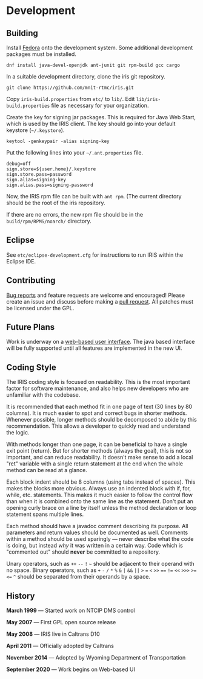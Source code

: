 # Development

## Building

Install [Fedora] onto the development system.  Some additional development
packages must be installed.
```
dnf install java-devel-openjdk ant-junit git rpm-build gcc cargo
```

In a suitable development directory, clone the iris git repository.
```
git clone https://github.com/mnit-rtmc/iris.git
```

Copy `iris-build.properties` from `etc/` to `lib/`.
Edit `lib/iris-build.properties` file as necessary for your organization.

Create the key for signing jar packages.
This is required for Java Web Start, which is used by the IRIS client.
The key should go into your default keystore (`~/.keystore`).
```
keytool -genkeypair -alias signing-key
```

Put the following lines into your `~/.ant.properties` file.
```
debug=off
sign.store=${user.home}/.keystore
sign.store.pass=password
sign.alias=signing-key
sign.alias.pass=signing-password
```

Now, the IRIS rpm file can be built with `ant rpm`.
(The current directory should be the root of the iris repository.

If there are no errors, the new rpm file should be in the
`build/rpm/RPMS/noarch/` directory.

## Eclipse

See `etc/eclipse-development.cfg` for instructions to run IRIS within the
Eclipse IDE.

## Contributing

[Bug reports] and feature requests are welcome and encouraged!  Please create an
issue and discuss before making a [pull request].  All patches must be licensed
under the GPL.

## Future Plans

Work is underway on a [web-based user interface].  The java based interface will
be fully supported until all features are implemented in the new UI.

## Coding Style

The IRIS coding style is focused on readability.  This is the most important
factor for software maintenance, and also helps new developers who are
unfamiliar with the codebase.

It is recommended that each method fit in one page of text (30 lines by 80
columns).  It is much easier to spot and correct bugs in shorter methods.
Whenever possible, longer methods should be decomposed to abide by this
recommendation.  This allows a developer to quickly read and understand the
logic.

With methods longer than one page, it can be beneficial to have a single exit
point (return).  But for shorter methods (always the goal), this is not so
important, and can reduce readability.  It doesn't make sense to add a local
"ret" variable with a single return statement at the end when the whole method
can be read at a glance.

Each block indent should be 8 columns (using tabs instead of spaces).  This
makes the blocks more obvious.  Always use an indented block with if, for,
while, etc. statements.  This makes it much easier to follow the control flow
than when it is combined onto the same line as the statement.  Don't put an
opening curly brace on a line by itself unless the method declaration or loop
statement spans multiple lines.

Each method should have a javadoc comment describing its purpose.  All
parameters and return values should be documented as well.  Comments within a
method should be used sparingly — never describe what the code is doing, but
instead *why* it was written in a certain way.  Code which is "commented out"
should **never** be committed to a repository.

Unary operators, such as `++` `--` `!` `~` should be adjacent to their operand
with no space.  Binary operators, such as `+` `-` `/` `*` `%` `&` `|` `&&` `||`
`>` `=` `<` `>>` `==` `!=` `<<` `>>>` `>=` `<=` `^` should be separated from
their operands by a space.

## History

**March 1999** — Started work on NTCIP DMS control

**May 2007** — First GPL open source release

**May 2008** — IRIS live in Caltrans D10

**April 2011** — Officially adopted by Caltrans

**November 2014** — Adopted by Wyoming Department of Transportation

**September 2020** — Work begins on Web-based UI


[Bug reports]: https://github.com/mnit-rtmc/iris/issues
[Fedora]: http://fedoraproject.org
[pull request]: https://github.com/mnit-rtmc/iris/pulls
[web-based user interface]: https://github.com/mnit-rtmc/iris/issues/101
